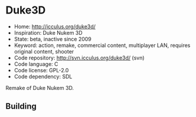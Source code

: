 # Duke3D

- Home: http://icculus.org/duke3d/
- Inspiration: Duke Nukem 3D
- State: beta, inactive since 2009
- Keyword: action, remake, commercial content, multiplayer LAN, requires original content, shooter
- Code repository: http://svn.icculus.org/duke3d/ (svn)
- Code language: C
- Code license: GPL-2.0
- Code dependency: SDL

Remake of Duke Nukem 3D.

## Building
